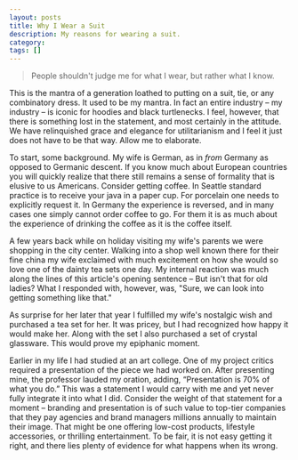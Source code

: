 ```yaml
---
layout: posts
title: Why I Wear a Suit
description: My reasons for wearing a suit.
category: 
tags: []
---
```

> People shouldn't judge me for what I wear, but rather what I know.

This is the mantra of a generation loathed to putting on a suit, tie, or any combinatory dress. It used to be my mantra. In fact an entire industry – my industry – is iconic for hoodies and black turtlenecks.  I feel, however, that there is something lost in the statement, and most certainly in the attitude. We have relinquished grace and elegance for utilitarianism and I feel it just does not have to be that way. Allow me to elaborate.

To start, some background. My wife is German, as in _from_ Germany as opposed to Germanic descent. If you know much about European countries you will quickly realize that there still remains a sense of formality that is elusive to us Americans. Consider getting coffee. In Seattle standard practice is to receive your java in a paper cup. For porcelain one needs to explicitly request it. In Germany the experience is reversed, and in many cases one simply cannot order coffee to go. For them it is as much about the experience of drinking the coffee as it is the coffee itself.

A few years back while on holiday visiting my wife's parents we were shopping in the city center. Walking into a shop well known there for their fine china my wife exclaimed with much excitement on how she would so love one of the dainty tea sets one day. My internal reaction was much along the lines of this article's opening sentence – But isn't that for old ladies? What I responded with, however, was, "Sure, we can look into getting something like that."

As surprise for her later that year I fulfilled my wife's nostalgic wish and purchased a tea set for her. It was pricey, but I had recognized how happy it would make her. Along with the set I also purchased a set of crystal glassware. This would prove my epiphanic moment.

Earlier in my life I had studied at an art college. One of my project critics required a presentation of the piece we had worked on. After presenting mine, the professor lauded my oration, adding, “Presentation is 70% of what you do.” This was a statement I would carry with me and yet never fully integrate it into what I did. Consider the weight of that statement for a moment – branding and presentation is of such value to top-tier companies that they pay agencies and brand managers millions annually to maintain their image. That might be one offering low-cost products, lifestyle accessories, or thrilling entertainment. To be fair, it is not easy getting it right, and there lies plenty of evidence for what happens when its wrong.
